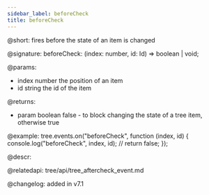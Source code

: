 ```yaml
---
sidebar_label: beforeCheck
title: beforeCheck
---
```


@short: fires before the state of an item is changed

@signature: beforeCheck: (index: number, id: Id) => boolean | void;

@params:
- index		number		the position of an item
- id		string		the id of the item

@returns:
- param     boolean     false - to block changing the state of a tree item, otherwise true

@example:
tree.events.on("beforeCheck", function (index, id) {
    console.log("beforeCheck", index, id);
    // return false;
});



@descr:


@relatedapi: tree/api/tree_aftercheck_event.md

@changelog: added in v7.1